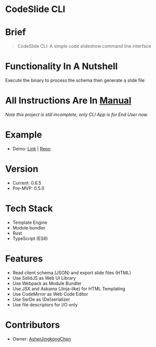 # CodeSlide CLI

# Brief
> CodeSlide CLI: A simple code slideshow command line interface

# Functionality In A Nutshell
Execute the binary to process the schema then generate a slide file

# All Instructions Are In [Manual](https://github.com/AsherJingkongChen/codeslide-cli-demo/doc/MANUAL.md)

*Note this project is still incomplete, only CLI App is for End User now.*

# Example
- Demo: [Link](https://asherjingkongchen.github.io/codeslide-cli-demo)
      | [Repo](https://github.com/AsherJingkongChen/codeslide-cli-demo)

# Version
- Current: 0.6.5
- Pre-MVP: 0.5.0

# Tech Stack
- Template Engine
- Module bundler
- Rust
- TypeScript (ES6)

# Features
- Read client schema (JSON) and export slide files (HTML)
- Use SolidJS as Web UI Library
- Use Webpack as Module Bundler
- Use JSX and Askama (Jinja-like) for HTML Templating
- Use CodeMirror as Web Code Editor
- Use SerDe as (De)serializer
- Use file descriptors for I/O only

# Contributors
- Owner: [AsherJingkongChen](https://github.com/AsherJingkongChen)
